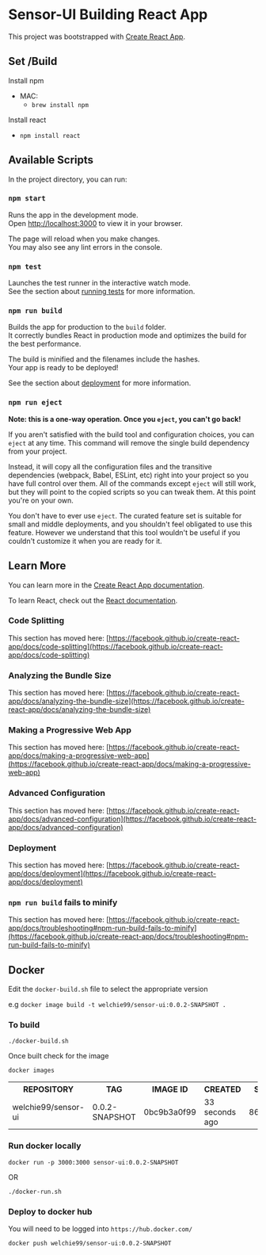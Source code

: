 # Sensor-UI Building React App

This project was bootstrapped with [Create React App](https://github.com/facebook/create-react-app).


## Set /Build

Install npm
 - MAC: 
   - `brew install npm`

Install react
 - `npm install react`
 

## Available Scripts

In the project directory, you can run:

### `npm start`

Runs the app in the development mode.\
Open [http://localhost:3000](http://localhost:3000) to view it in your browser.

The page will reload when you make changes.\
You may also see any lint errors in the console.

### `npm test`

Launches the test runner in the interactive watch mode.\
See the section about [running tests](https://facebook.github.io/create-react-app/docs/running-tests) for more information.

### `npm run build`

Builds the app for production to the `build` folder.\
It correctly bundles React in production mode and optimizes the build for the best performance.

The build is minified and the filenames include the hashes.\
Your app is ready to be deployed!

See the section about [deployment](https://facebook.github.io/create-react-app/docs/deployment) for more information.

### `npm run eject`

**Note: this is a one-way operation. Once you `eject`, you can't go back!**

If you aren't satisfied with the build tool and configuration choices, you can `eject` at any time. This command will remove the single build dependency from your project.

Instead, it will copy all the configuration files and the transitive dependencies (webpack, Babel, ESLint, etc) right into your project so you have full control over them. All of the commands except `eject` will still work, but they will point to the copied scripts so you can tweak them. At this point you're on your own.

You don't have to ever use `eject`. The curated feature set is suitable for small and middle deployments, and you shouldn't feel obligated to use this feature. However we understand that this tool wouldn't be useful if you couldn't customize it when you are ready for it.

## Learn More

You can learn more in the [Create React App documentation](https://facebook.github.io/create-react-app/docs/getting-started).

To learn React, check out the [React documentation](https://reactjs.org/).

### Code Splitting

This section has moved here: [https://facebook.github.io/create-react-app/docs/code-splitting](https://facebook.github.io/create-react-app/docs/code-splitting)

### Analyzing the Bundle Size

This section has moved here: [https://facebook.github.io/create-react-app/docs/analyzing-the-bundle-size](https://facebook.github.io/create-react-app/docs/analyzing-the-bundle-size)

### Making a Progressive Web App

This section has moved here: [https://facebook.github.io/create-react-app/docs/making-a-progressive-web-app](https://facebook.github.io/create-react-app/docs/making-a-progressive-web-app)

### Advanced Configuration

This section has moved here: [https://facebook.github.io/create-react-app/docs/advanced-configuration](https://facebook.github.io/create-react-app/docs/advanced-configuration)

### Deployment

This section has moved here: [https://facebook.github.io/create-react-app/docs/deployment](https://facebook.github.io/create-react-app/docs/deployment)

### `npm run build` fails to minify

This section has moved here: [https://facebook.github.io/create-react-app/docs/troubleshooting#npm-run-build-fails-to-minify](https://facebook.github.io/create-react-app/docs/troubleshooting#npm-run-build-fails-to-minify)

## Docker
Edit the `docker-build.sh` file to select the appropriate version

e.g
`docker image build -t welchie99/sensor-ui:0.0.2-SNAPSHOT .`

### To build
`./docker-build.sh`

Once built check for the image

`docker images`

<table>
    <tr>
        <th>REPOSITORY</th>
        <th>TAG</th>
        <th>IMAGE ID</th>
        <th>CREATED</th>
        <th>SIZE</th>
    </tr>
    <tr>
        <td>welchie99/sensor-ui</td>
        <td>0.0.2-SNAPSHOT </td>
        <td>0bc9b3a0f99</td>
        <td>33 seconds ago</td>
        <td>861MB</td>
    </tr>
</table>

### Run docker locally
`docker run -p 3000:3000 sensor-ui:0.0.2-SNAPSHOT`

OR

`./docker-run.sh`

### Deploy to docker hub
You will need to be logged into `https://hub.docker.com/`

`docker push welchie99/sensor-ui:0.0.2-SNAPSHOT`



